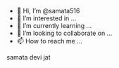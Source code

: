 - 👋 Hi, I’m @samata516
- 👀 I’m interested in ...
- 🌱 I’m currently learning ...
- 💞️ I’m looking to collaborate on ...
- 📫 How to reach me ...

<!---
samata516/samata516 is a ✨ special ✨ repository because its `README.md` (this file) appears on your GitHub profile.
You can click the Preview link to take a look at your changes.
--->

samata devi jat
